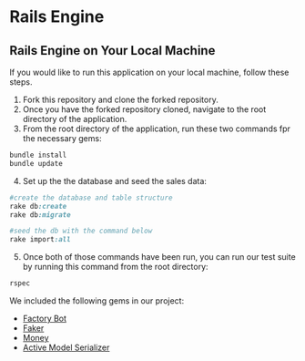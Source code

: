 # Rails Engine

## Rails Engine on Your Local Machine

If you would like to run this application on your local machine, follow these steps. 

1. Fork this repository and clone the forked repository.
2. Once you have the forked repository cloned, navigate to the root directory of the application.
3. From the root directory of the application, run these two commands fpr the necessary gems:
```ruby
bundle install
bundle update
```
4. Set up the the database and seed the sales data:
```ruby
#create the database and table structure
rake db:create
rake db:migrate

#seed the db with the command below
rake import:all
```

5. Once both of those commands have been run, you can run our test suite by running this command from the root directory:
```ruby
rspec
```

We included the following gems in our project:
  - [Factory Bot](https://github.com/thoughtbot/factory_bot_rails)
  - [Faker](https://github.com/stympy/faker)
  - [Money](https://github.com/RubyMoney/money)
  - [Active Model Serializer](https://github.com/rails-api/active_model_serializers)
